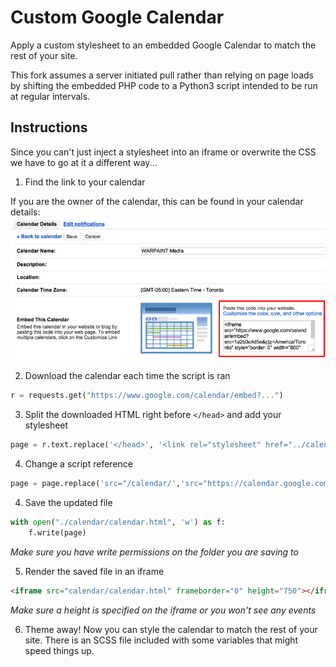 # Custom Google Calendar

Apply a custom stylesheet to an embedded Google Calendar to match the rest of your site.

This fork assumes a server initiated pull rather than relying on page loads by shifting the embedded PHP code to a Python3 script intended to be run at regular intervals.

## Instructions
Since you can't just inject a stylesheet into an iframe or overwrite the CSS we have to go at it a different way...

1. Find the link to your calendar

If you are the owner of the calendar, this can be found in your calendar details:
![Calendar Details](calendar-details.jpg)

2. Download the calendar each time the script is ran

```python
r = requests.get("https://www.google.com/calendar/embed?...")
```

3. Split the downloaded HTML right before `</head>` and add your stylesheet

```python
page = r.text.replace('</head>', '<link rel="stylesheet" href="../calendar/calendar.css"></head>')
```

4. Change a script reference

```python
page = page.replace('src="/calendar/','src="https://calendar.google.com/calendar/')
```


4. Save the updated file

```python
with open("./calendar/calendar.html", 'w') as f:
    f.write(page)

```
_Make sure you have write permissions on the folder you are saving to_

5. Render the saved file in an iframe

```html
<iframe src="calendar/calendar.html" frameborder="0" height="750"></iframe>
```

_Make sure a height is specified on the iframe or you won't see any events_

6. Theme away! Now you can style the calendar to match the rest of your site. There is an SCSS file included with some variables that might speed things up.

